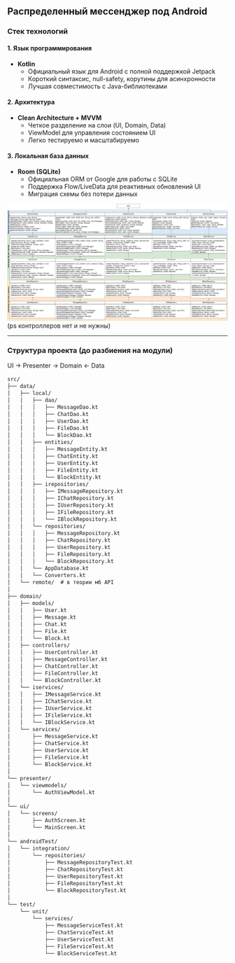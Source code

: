 ## **Распределенный мессенджер под Android** 
### **Стек технологий**  

#### **1. Язык программирования**
- **Kotlin** 
  - Официальный язык для Android с полной поддержкой Jetpack  
  - Короткий синтаксис, null-safety, корутины для асинхронности  
  - Лучшая совместимость с Java-библиотеками  

#### **2. Архитектура**
- **Clean Architecture + MVVM**
  - Четкое разделение на слои (UI, Domain, Data)  
  - ViewModel для управления состоянием UI
  - Легко тестируемо и масштабируемо  

#### **3. Локальная база данных**
- **Room (SQLite)**  
  - Официальная ORM от Google для работы с SQLite  
  - Поддержка Flow/LiveData для реактивных обновлений UI  
  - Миграция схемы без потери данных  

![UML](./doc/lab_02/UML.jpg)
(ps контроллеров нет и не нужны)

---
### Структура проекта (до разбиения на модули)
UI → Presenter → Domain ← Data
```
src/
├── data/
│   ├── local/
│   │   ├── dao/
│   │   │   ├── MessageDao.kt
│   │   │   ├── ChatDao.kt
│   │   │   ├── UserDao.kt
│   │   │   ├── FileDao.kt
│   │   │   └── BlockDao.kt
│   │   ├── entities/
│   │   │   ├── MessageEntity.kt
│   │   │   ├── ChatEntity.kt
│   │   │   ├── UserEntity.kt
│   │   │   ├── FileEntity.kt
│   │   │   └── BlockEntity.kt
│   │   ├── irepositories/
│   │   │   ├── IMessageRepository.kt
│   │   │   ├── IChatRepository.kt
│   │   │   ├── IUserRepository.kt
│   │   │   ├── IFileRepository.kt
│   │   │   └── IBlockRepository.kt
│   │   └── repositories/
│   │   │   ├── MessageRepository.kt
│   │   │   ├── ChatRepository.kt
│   │   │   ├── UserRepository.kt
│   │   │   ├── FileRepository.kt
│   │   │   └── BlockRepository.kt
│   │   └── AppDatabase.kt
│   │   └── Converters.kt
│   └── remote/  # в теории мб API
│
├── domain/
│   ├── models/
│   │   ├── User.kt
│   │   ├── Message.kt
│   │   ├── Chat.kt
│   │   ├── File.kt
│   │   └── Block.kt
│   ├── controllers/
│   │   ├── UserController.kt
│   │   ├── MessageController.kt
│   │   ├── ChatController.kt
│   │   ├── FileController.kt
│   │   └── BlockController.kt
│   └── iservices/
│   │   ├── IMessageService.kt
│   │   ├── IChatService.kt
│   │   ├── IUserService.kt
│   │   ├── IFileService.kt
│   │   └── IBlockService.kt
│   └── services/
│       ├── MessageService.kt
│       ├── ChatService.kt
│       ├── UserService.kt
│       ├── FileService.kt
│       └── BlockService.kt
│
└── presenter/
│   └── viewmodels/
│       └── AuthViewModel.kt
│
└── ui/
│   └── screens/
│       ├── AuthScreen.kt
│       └── MainScreen.kt
│
└── androidTest/
│   └── integration/
│       └── repositories/
│           ├── MessageRepositoryTest.kt
│           ├── ChatRepositoryTest.kt
│           ├── UserRepositoryTest.kt
│           ├── FileRepositoryTest.kt
│           └── BlockRepositoryTest.kt
│
└── test/
    └── unit/
        └── services/
            ├── MessageServiceTest.kt
            ├── ChatServiceTest.kt
            ├── UserServiceTest.kt
            ├── FileServiceTest.kt
            └── BlockServiceTest.kt
```
